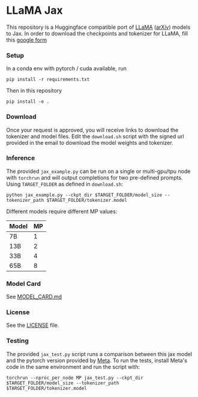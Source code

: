 # LLaMA Jax

This repository is a Huggingface compatible port of [LLaMA](https://ai.facebook.com/blog/large-language-model-llama-meta-ai/) ([arXiv](https://arxiv.org/abs/2302.13971v1)) models to Jax.
In order to download the checkpoints and tokenizer for LLaMA, fill this [google form](https://forms.gle/jk851eBVbX1m5TAv5)

### Setup
In a conda env with pytorch / cuda available, run
```
pip install -r requirements.txt
```
Then in this repository
```
pip install -e .
```

### Download
Once your request is approved, you will receive links to download the tokenizer and model files.
Edit the `download.sh` script with the signed url provided in the email to download the model weights and tokenizer.

### Inference
The provided `jax_example.py` can be run on a single or multi-gpu/tpu node with `torchrun` and will output completions for two pre-defined prompts. Using `TARGET_FOLDER` as defined in `download.sh`:
```
python jax_example.py --ckpt_dir $TARGET_FOLDER/model_size --tokenizer_path $TARGET_FOLDER/tokenizer.model
```

Different models require different MP values:

|  Model | MP |
|--------|----|
| 7B     | 1  |
| 13B    | 2  |
| 33B    | 4  |
| 65B    | 8  |


### Model Card
See [MODEL_CARD.md](MODEL_CARD.md)

### License
See the [LICENSE](LICENSE) file.

### Testing
The provided `jax_test.py` script runs a comparison between this jax model and the pytorch version provided by [Meta](https://github.com/facebookresearch/llama). To run the tests, install Meta's code in the same environment and run the script with:

```
torchrun --nproc_per_node MP jax_test.py --ckpt_dir $TARGET_FOLDER/model_size --tokenizer_path $TARGET_FOLDER/tokenizer.model
```
